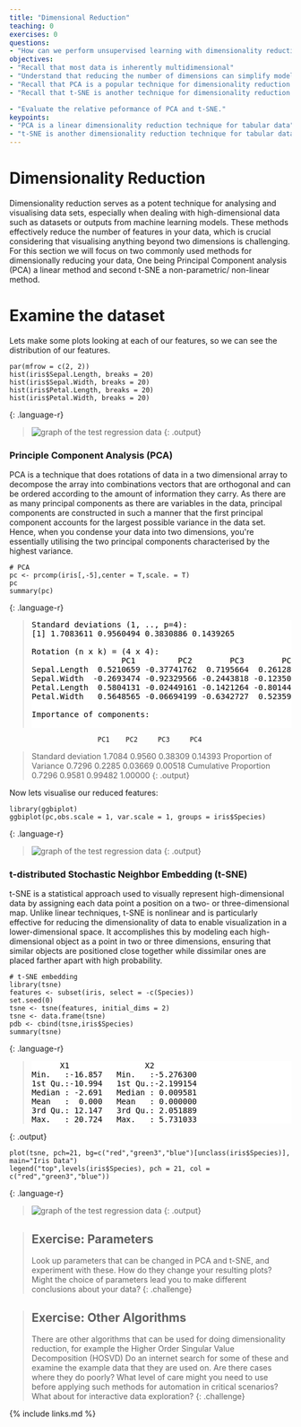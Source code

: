 ```yaml
---
title: "Dimensional Reduction"
teaching: 0
exercises: 0
questions:
- "How can we perform unsupervised learning with dimensionality reduction techniques such as Principle Component Analysis (PCA) and t-distributed Stochastic Neighbor Embedding (t-SNE)?"
objectives:
- "Recall that most data is inherently multidimensional"
- "Understand that reducing the number of dimensions can simplify modelling and allow classifications to be performed."
- "Recall that PCA is a popular technique for dimensionality reduction."
- "Recall that t-SNE is another technique for dimensionality reduction."

- "Evaluate the relative peformance of PCA and t-SNE."
keypoints:
- "PCA is a linear dimensionality reduction technique for tabular data"
- "t-SNE is another dimensionality reduction technique for tabular data that is more general than PCA"
---
```


# Dimensionality Reduction

Dimensionality reduction serves as a potent technique for analysing and visualising data sets, especially when dealing with high-dimensional data such as datasets or outputs from machine learning models. These methods effectively reduce the number of features in your data, which is crucial considering that visualising anything beyond two dimensions is challenging. For this section we will focus on two commonly used methods for dimensionally reducing your data, One being Principal Component analysis (PCA) a linear method and second t-SNE a non-parametric/ non-linear method. 

# Examine the dataset
Lets make some plots looking at each of our features, so we can see the distribution of our features.
~~~
par(mfrow = c(2, 2))
hist(iris$Sepal.Length, breaks = 20)
hist(iris$Sepal.Width, breaks = 20)
hist(iris$Petal.Length, breaks = 20)
hist(iris$Petal.Width, breaks = 20)
~~~
{: .language-r}

>![graph of the test regression data](../fig/iris_histograms.png)
{: .output}

### Principle Component Analysis (PCA)

PCA is a technique that does rotations of data in a two dimensional array to decompose the array into combinations vectors that are orthogonal and can be ordered according to the amount of information they carry. As there are as many principal components as there are variables in the data, principal components are constructed in such a manner that the first principal component accounts for the largest possible variance in the data set. Hence, when you condense your data into two dimensions, you're essentially utilising the two principal components characterised by the highest variance.

~~~
# PCA
pc <- prcomp(iris[,-5],center = T,scale. = T)
pc
summary(pc)
~~~
{: .language-r}

><pre style="color: black; background: white;">
>Standard deviations (1, .., p=4):
>[1] 1.7083611 0.9560494 0.3830886 0.1439265
>
>Rotation (n x k) = (4 x 4):
>                    PC1         PC2        PC3        PC4
>Sepal.Length  0.5210659 -0.37741762  0.7195664  0.2612863
>Sepal.Width  -0.2693474 -0.92329566 -0.2443818 -0.1235096
>Petal.Length  0.5804131 -0.02449161 -0.1421264 -0.8014492
>Petal.Width   0.5648565 -0.06694199 -0.6342727  0.5235971
>
>Importance of components:
                          PC1    PC2     PC3     PC4
>Standard deviation     1.7084 0.9560 0.38309 0.14393
>Proportion of Variance 0.7296 0.2285 0.03669 0.00518
>Cumulative Proportion  0.7296 0.9581 0.99482 1.00000
></pre>
{: .output}

Now lets visualise our reduced features:


~~~
library(ggbiplot)
ggbiplot(pc,obs.scale = 1, var.scale = 1, groups = iris$Species)
~~~
{: .language-r}

>![graph of the test regression data](../fig/PCA_CHART.png)
{: .output}

### t-distributed Stochastic Neighbor Embedding (t-SNE)
t-SNE is a statistical approach used to visually represent high-dimensional data by assigning each data point a position on a two- or three-dimensional map. Unlike linear techniques, t-SNE is nonlinear and is particularly effective for reducing the dimensionality of data to enable visualization in a lower-dimensional space. It accomplishes this by modeling each high-dimensional object as a point in two or three dimensions, ensuring that similar objects are positioned close together while dissimilar ones are placed farther apart with high probability.


~~~
# t-SNE embedding
library(tsne)
features <- subset(iris, select = -c(Species)) 
set.seed(0)
tsne <- tsne(features, initial_dims = 2)
tsne <- data.frame(tsne)
pdb <- cbind(tsne,iris$Species)
summary(tsne)
~~~
{: .language-r}

><pre style="color: black; background: white;">
>       X1                X2           
> Min.   :-16.857   Min.   :-5.276300  
> 1st Qu.:-10.994   1st Qu.:-2.199154  
> Median : -2.691   Median : 0.009581  
> Mean   :  0.000   Mean   : 0.000000  
> 3rd Qu.: 12.147   3rd Qu.: 2.051889  
> Max.   : 20.724   Max.   : 5.731033 
></pre>
{: .output}

~~~
plot(tsne, pch=21, bg=c("red","green3","blue")[unclass(iris$Species)], main="Iris Data")
legend("top",levels(iris$Species), pch = 21, col = c("red","green3","blue")) 
~~~
{: .language-r}

>![graph of the test regression data](../fig/tsne_clusters.png)
{: .output}


> ## Exercise: Parameters
>
> Look up parameters that can be changed in PCA and t-SNE,
> and experiment with these. How do they change your resulting
> plots?  Might the choice of parameters lead you to make different
> conclusions about your data?
{: .challenge}

> ## Exercise: Other Algorithms
>
> There are other algorithms that can be used for doing dimensionality
> reduction, for example the Higher Order Singular Value Decomposition (HOSVD)
> Do an internet search for some of these and
> examine the example data that they are used on. Are there cases where they do 
> poorly? What level of care might you need to use before applying such methods
> for automation in critical scenarios?  What about for interactive data 
> exploration?
{: .challenge}

{% include links.md %}

